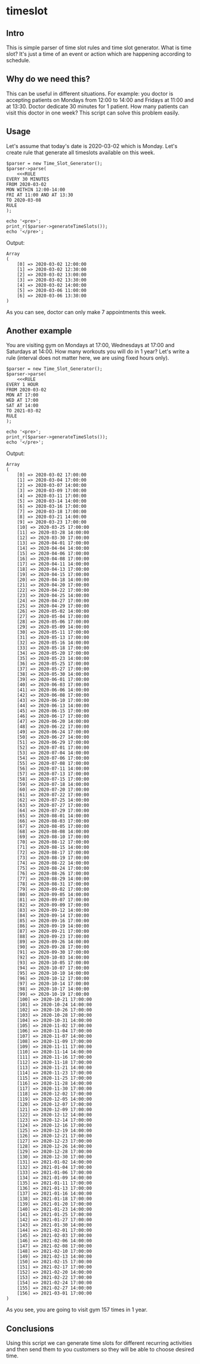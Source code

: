 # timeslot

## Intro
This is simple parser of time slot rules and time slot generator. What is time slot? It's just a time of an event or action which are happening according to schedule.

## Why do we need this?
This can be useful in different situations. For example: you doctor is accepting patients on Mondays from 12:00 to 14:00 and Fridays at 11:00 and at 13:30. Doctor dedicate 30 minutes for 1 patient. How many patients can visit this doctor in one week? This script can solve this problem easily.

## Usage
Let's assume that today's date is 2020-03-02 which is Monday. Let's create rule that generate all timeslots available on this week.

```
$parser = new Time_Slot_Generator();
$parser->parse(
    <<<RULE
EVERY 30 MINUTES 
FROM 2020-03-02
MON WITHIN 12:00-14:00
FRI AT 11:00 AND AT 13:30
TO 2020-03-08
RULE
);

echo '<pre>';
print_r($parser->generateTimeSlots());
echo '</pre>';
```

Output:
```
Array
(
    [0] => 2020-03-02 12:00:00
    [1] => 2020-03-02 12:30:00
    [2] => 2020-03-02 13:00:00
    [3] => 2020-03-02 13:30:00
    [4] => 2020-03-02 14:00:00
    [5] => 2020-03-06 11:00:00
    [6] => 2020-03-06 13:30:00
)
```

As you can see, doctor can only make 7 appointments this week. 

## Another example
You are visiting gym on Mondays at 17:00, Wednesdays at 17:00 and Saturdays at 14:00. How many workouts you will do in 1 year? Let's write a rule (interval does not matter here, we are using fixed hours only).

```
$parser = new Time_Slot_Generator();
$parser->parse(
    <<<RULE
EVERY 1 HOUR 
FROM 2020-03-02
MON AT 17:00
WED AT 17:00
SAT AT 14:00
TO 2021-03-02
RULE
);

echo '<pre>';
print_r($parser->generateTimeSlots());
echo '</pre>';
```
Output:
```
Array
(
    [0] => 2020-03-02 17:00:00
    [1] => 2020-03-04 17:00:00
    [2] => 2020-03-07 14:00:00
    [3] => 2020-03-09 17:00:00
    [4] => 2020-03-11 17:00:00
    [5] => 2020-03-14 14:00:00
    [6] => 2020-03-16 17:00:00
    [7] => 2020-03-18 17:00:00
    [8] => 2020-03-21 14:00:00
    [9] => 2020-03-23 17:00:00
    [10] => 2020-03-25 17:00:00
    [11] => 2020-03-28 14:00:00
    [12] => 2020-03-30 17:00:00
    [13] => 2020-04-01 17:00:00
    [14] => 2020-04-04 14:00:00
    [15] => 2020-04-06 17:00:00
    [16] => 2020-04-08 17:00:00
    [17] => 2020-04-11 14:00:00
    [18] => 2020-04-13 17:00:00
    [19] => 2020-04-15 17:00:00
    [20] => 2020-04-18 14:00:00
    [21] => 2020-04-20 17:00:00
    [22] => 2020-04-22 17:00:00
    [23] => 2020-04-25 14:00:00
    [24] => 2020-04-27 17:00:00
    [25] => 2020-04-29 17:00:00
    [26] => 2020-05-02 14:00:00
    [27] => 2020-05-04 17:00:00
    [28] => 2020-05-06 17:00:00
    [29] => 2020-05-09 14:00:00
    [30] => 2020-05-11 17:00:00
    [31] => 2020-05-13 17:00:00
    [32] => 2020-05-16 14:00:00
    [33] => 2020-05-18 17:00:00
    [34] => 2020-05-20 17:00:00
    [35] => 2020-05-23 14:00:00
    [36] => 2020-05-25 17:00:00
    [37] => 2020-05-27 17:00:00
    [38] => 2020-05-30 14:00:00
    [39] => 2020-06-01 17:00:00
    [40] => 2020-06-03 17:00:00
    [41] => 2020-06-06 14:00:00
    [42] => 2020-06-08 17:00:00
    [43] => 2020-06-10 17:00:00
    [44] => 2020-06-13 14:00:00
    [45] => 2020-06-15 17:00:00
    [46] => 2020-06-17 17:00:00
    [47] => 2020-06-20 14:00:00
    [48] => 2020-06-22 17:00:00
    [49] => 2020-06-24 17:00:00
    [50] => 2020-06-27 14:00:00
    [51] => 2020-06-29 17:00:00
    [52] => 2020-07-01 17:00:00
    [53] => 2020-07-04 14:00:00
    [54] => 2020-07-06 17:00:00
    [55] => 2020-07-08 17:00:00
    [56] => 2020-07-11 14:00:00
    [57] => 2020-07-13 17:00:00
    [58] => 2020-07-15 17:00:00
    [59] => 2020-07-18 14:00:00
    [60] => 2020-07-20 17:00:00
    [61] => 2020-07-22 17:00:00
    [62] => 2020-07-25 14:00:00
    [63] => 2020-07-27 17:00:00
    [64] => 2020-07-29 17:00:00
    [65] => 2020-08-01 14:00:00
    [66] => 2020-08-03 17:00:00
    [67] => 2020-08-05 17:00:00
    [68] => 2020-08-08 14:00:00
    [69] => 2020-08-10 17:00:00
    [70] => 2020-08-12 17:00:00
    [71] => 2020-08-15 14:00:00
    [72] => 2020-08-17 17:00:00
    [73] => 2020-08-19 17:00:00
    [74] => 2020-08-22 14:00:00
    [75] => 2020-08-24 17:00:00
    [76] => 2020-08-26 17:00:00
    [77] => 2020-08-29 14:00:00
    [78] => 2020-08-31 17:00:00
    [79] => 2020-09-02 17:00:00
    [80] => 2020-09-05 14:00:00
    [81] => 2020-09-07 17:00:00
    [82] => 2020-09-09 17:00:00
    [83] => 2020-09-12 14:00:00
    [84] => 2020-09-14 17:00:00
    [85] => 2020-09-16 17:00:00
    [86] => 2020-09-19 14:00:00
    [87] => 2020-09-21 17:00:00
    [88] => 2020-09-23 17:00:00
    [89] => 2020-09-26 14:00:00
    [90] => 2020-09-28 17:00:00
    [91] => 2020-09-30 17:00:00
    [92] => 2020-10-03 14:00:00
    [93] => 2020-10-05 17:00:00
    [94] => 2020-10-07 17:00:00
    [95] => 2020-10-10 14:00:00
    [96] => 2020-10-12 17:00:00
    [97] => 2020-10-14 17:00:00
    [98] => 2020-10-17 14:00:00
    [99] => 2020-10-19 17:00:00
    [100] => 2020-10-21 17:00:00
    [101] => 2020-10-24 14:00:00
    [102] => 2020-10-26 17:00:00
    [103] => 2020-10-28 17:00:00
    [104] => 2020-10-31 14:00:00
    [105] => 2020-11-02 17:00:00
    [106] => 2020-11-04 17:00:00
    [107] => 2020-11-07 14:00:00
    [108] => 2020-11-09 17:00:00
    [109] => 2020-11-11 17:00:00
    [110] => 2020-11-14 14:00:00
    [111] => 2020-11-16 17:00:00
    [112] => 2020-11-18 17:00:00
    [113] => 2020-11-21 14:00:00
    [114] => 2020-11-23 17:00:00
    [115] => 2020-11-25 17:00:00
    [116] => 2020-11-28 14:00:00
    [117] => 2020-11-30 17:00:00
    [118] => 2020-12-02 17:00:00
    [119] => 2020-12-05 14:00:00
    [120] => 2020-12-07 17:00:00
    [121] => 2020-12-09 17:00:00
    [122] => 2020-12-12 14:00:00
    [123] => 2020-12-14 17:00:00
    [124] => 2020-12-16 17:00:00
    [125] => 2020-12-19 14:00:00
    [126] => 2020-12-21 17:00:00
    [127] => 2020-12-23 17:00:00
    [128] => 2020-12-26 14:00:00
    [129] => 2020-12-28 17:00:00
    [130] => 2020-12-30 17:00:00
    [131] => 2021-01-02 14:00:00
    [132] => 2021-01-04 17:00:00
    [133] => 2021-01-06 17:00:00
    [134] => 2021-01-09 14:00:00
    [135] => 2021-01-11 17:00:00
    [136] => 2021-01-13 17:00:00
    [137] => 2021-01-16 14:00:00
    [138] => 2021-01-18 17:00:00
    [139] => 2021-01-20 17:00:00
    [140] => 2021-01-23 14:00:00
    [141] => 2021-01-25 17:00:00
    [142] => 2021-01-27 17:00:00
    [143] => 2021-01-30 14:00:00
    [144] => 2021-02-01 17:00:00
    [145] => 2021-02-03 17:00:00
    [146] => 2021-02-06 14:00:00
    [147] => 2021-02-08 17:00:00
    [148] => 2021-02-10 17:00:00
    [149] => 2021-02-13 14:00:00
    [150] => 2021-02-15 17:00:00
    [151] => 2021-02-17 17:00:00
    [152] => 2021-02-20 14:00:00
    [153] => 2021-02-22 17:00:00
    [154] => 2021-02-24 17:00:00
    [155] => 2021-02-27 14:00:00
    [156] => 2021-03-01 17:00:00
)
```
As you see, you are going to visit gym 157 times in 1 year.

## Conclusions
Using this script we can generate time slots for different recurring activities and then send them to you customers so they will be able to choose desired time.
